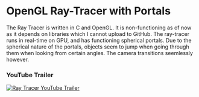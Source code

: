 # OpenGL Ray-Tracer with Portals
The Ray Tracer is written in C and OpenGL. It is non-functioning as of now as it depends on libraries which I cannot upload to GitHub.
The ray-tracer runs in real-time on GPU, and has functioning spherical portals. Due to the spherical nature of the portals, objects seem to jump when going through them when looking from certain angles. The camera transitions seemlessly however.

### YouTube Trailer
[![Ray Tracer YouTube Trailer](https://img.youtube.com/vi/1MTVZe58-TM/0.jpg)](https://www.youtube.com/watch?v=1MTVZe58-TM)
